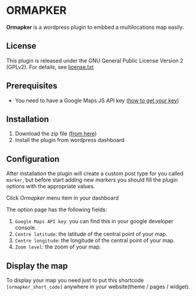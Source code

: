 # **ORMAPKER** #
**Ormapker** is a wordpress plugin to embbed a multilocations map easily.

## License
This plugin is released under the GNU General Public License Version 2 (GPLv2). For details, see [license.txt](https://github.com/saidgamih/ormapker/blob/master/license.txt)

## Prerequisites
- You need to have a Google Maps JS API key ([how to get your key](https://developers.google.com/maps/documentation/javascript/get-api-key))

## Installation
1. Download the zip file ([from here](https://github.com/saidgamih/ormapker/archive/refs/heads/master.zip))
2. Install the plugin from wordpress dashboard

## Configuration
After installation the plugin will create a custom post type for you called `marker`, but before start adding new *markers* you should fill the plugin options with the appropriate values.

Click *Ormapker* menu item in your dashboard

The option page has the following fields:

1. `Google Maps API key`: you can find this in your google developer console.
2. `Centre latitude`: the latitude of the central point of your map.
3. `Centre longitude`: the longitude of the central point of your map.
4. `Zoom level`: the zoom of your map.

## Display the map
To display your map you need just to put this shortcode `[ormapker_short_code]` anywhere in your website(theme / pages / widget).

